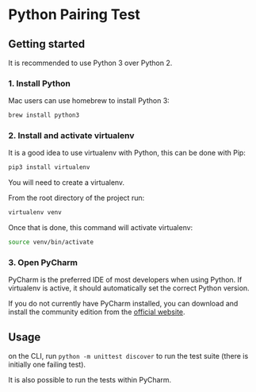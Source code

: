 # Python Pairing Test

## Getting started

It is recommended to use Python 3 over Python 2.

### 1. Install Python

Mac users can use homebrew to install Python 3:

```bash
brew install python3
```

### 2. Install and activate virtualenv

It is a good idea to use virtualenv with Python, this can be done with Pip:

```bash
pip3 install virtualenv
```

You will need to create a virtualenv.

From the root directory of the project run:

```bash
virtualenv venv
```

Once that is done, this command will activate virtualenv:

```bash
source venv/bin/activate
```

### 3. Open PyCharm

PyCharm is the preferred IDE of most developers when using Python. If virtualenv is active, it should automatically set the correct Python version.

If you do not currently have PyCharm installed, you can download and install the community edition from the [official website](https://www.jetbrains.com/pycharm/download/).

## Usage

on the CLI, run `python -m unittest discover` to run the test suite (there is initially one failing test).

It is also possible to run the tests within PyCharm.
